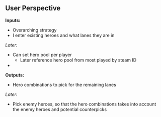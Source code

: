 ## User Perspective
**Inputs:**
- Overarching strategy
- I enter existing heroes and what lanes they are in

_Later:_
- Can set hero pool per player
    + Later reference hero pool from most played by steam ID
- 

**Outputs:**
- Hero combinations to pick for the remaining lanes

_Later:_
- Pick enemy heroes, so that the hero combinations takes into account the enemy heroes and potential counterpicks

